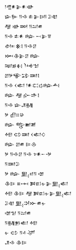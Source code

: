 <div class='block'>
<div class='line'>𒁹𒆑𒀭𒉌𒀭𒀝</div>
<div class='line'>𒇽𒌉 𒀀𒈾 𒉺𒉌𒅀 𒊒𒊏</div>
<div class='line'>𒆷 𒀝𒇷 𒀀𒁺𒌑</div>
<div class='line'>𒀀𒈾 𒉺𒀭 𒈗 𒁁𒉌𒐊</div>
<div class='line'>𒀠𒋰𒆜𒋙 𒀀𒈾𒆪</div>
<div class='line'>𒈲𒆠𒉌𒆪 𒈗</div>
<div class='line'>𒉈𒂊𒈬 𒇺𒆲𒈠</div>
<div class='line'>𒇻𒃻𒊍𒁉𒌅𒋙</div>
<div class='line'>𒀀𒈾 𒌋𒅗 𒁹𒀭𒀫𒌓𒈗𒋀</div>
<div class='line'>𒈗 𒆷 𒅎𒈥𒋙</div>
<div class='line'>𒀀𒈾 𒇽𒂗𒉆</div>
<div class='line'>𒃻 𒌷𒇹𒄩</div>
<div class='line'>𒈗 𒈜𒆤𒋢</div>
<div class='line'>𒅇 𒌌𒌅 𒌋𒅗𒄭</div>
<div class='line'>𒈗 𒇻𒌑 𒄿𒁲</div>
<div class='line'>𒃻 𒀀𒈾𒆪 𒀀𒈾 𒆳𒀭𒀸𒋩</div>
<div class='line'>𒀀𒌅𒊒</div>
<div class='line'>𒃻 𒈗 𒅅𒁀𒀀 𒌝</div>
<div class='line'>𒆠𒄿 𒊺𒆰 𒀉𒆗𒉡𒉌𒅅𒅗</div>
<div class='line'>𒅇 𒆠𒄿 𒆷 𒀉𒆗𒉡𒉌𒅅𒅗</div>
<div class='line'>𒊒𒊏 𒅅𒋫𒁍𒌑𒉡</div>
<div class='line'>𒌝𒈠 𒀀𒁺𒌑</div>
<div class='line'>𒀀𒉆𒁖𒅗 𒅇</div>
<div class='line'>𒉡 𒌌 𒀀𒈦𒋚</div>
<div class='line'>𒂗𒈾 𒆠𒄿</div>
</div>